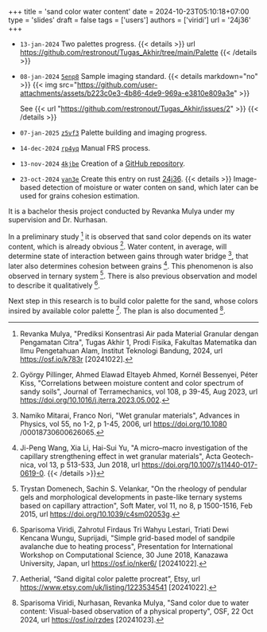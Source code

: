 +++
title = 'sand color water content'
date = 2024-10-23T05:10:18+07:00
type = 'slides'
draft = false
tags = ['users']
authors = ['viridi']
url = '24j36'
+++
<!--more-->

+ `13-jan-2024` []() Two palettes progress.
{{< details >}}
url https://github.com/restronout/Tugas_Akhir/tree/main/Palette
{{< /details >}}
+ `08-jan-2024` [`5enp8`](https://osf.io/5enp8) Sample imaging standard.
{{< details markdown="no" >}}
  {{< img src="https://github.com/user-attachments/assets/b223c0e3-4b86-4de9-969a-e3810e809a3e" >}}
  
  See {{< url "https://github.com/restronout/Tugas_Akhir/issues/2" >}}
{{< /details >}}
+ `07-jan-2025` [`z5vf3`](https://osf.io/z5vf3) Palette building and imaging progress.
+ `14-dec-2024` [`rp4yq`](https://osf.io/rp4yq) Manual FRS process.
+ `13-nov-2024` [`4kjbe`](https://osf.io/4kjbe) Creation of a [GitHub repository](https://github.com/restronout/Tugas_Akhir).
+ `23-oct-2024` [`yan3e`](https://osf.io/yan3e) Create this entry on rust [24j36](https://dudung.github.io/rust/24j36/).
{{< details >}}
Image-based detection of moisture or water conten on sand, which later can be used for grains cohesion estimation.

It is a bachelor thesis project conducted by Revanka Mulya under my supervision and Dr. Nurhasan.

In a preliminary study [^mulya_2024] it is observed that sand color depends on its water content, which is already obvious [^pillinger_2023]. Water content, in average, will determine state of interaction between gains through water bridge [^mitarai_2006], that later also determines cohesion between grains [^wang_2018]. This phenomenon is also observed in ternary system [^domenech_2015]. There is also previous observation and model to describe it qualitatively [^viridi_2018].

Next step in this research is to build color palette for the sand, whose colors insired by available color palette [^aetherial_2024]. The plan is also documented [^viridi_2024].


[^aetherial_2024]: Aetherial, “Sand digital color palette procreat”, Etsy, url https://www.etsy.com/uk/listing/1223534541 [20241022].
[^domenech_2015]: Trystan Domenech, Sachin S. Velankar, "On the rheology of pendular gels and morphological developments in paste-like ternary systems based on capillary attraction", Soft Mater, vol 11, no 8, p 1500-1516, Feb 2015, url https://doi.org/10.1039/c4sm02053g.
[^mitarai_2006]: Namiko Mitarai, Franco Nori, "Wet granular materials", Advances in Physics, vol 55, no 1-2, p 1-45, 2006, url https://doi.org/10.1080 /00018730600626065.
[^mulya_2024]: Revanka Mulya, "Prediksi Konsentrasi Air pada Material Granular dengan Pengamatan Citra", Tugas Akhir 1, Prodi Fisika, Fakultas Matematika dan Ilmu Pengetahuan Alam, Institut Teknologi Bandung, 2024, url https://osf.io/k783r [20241022].
[^pillinger_2023]: György Pillinger, Ahmed Elawad Eltayeb Ahmed, Kornél Bessenyei, Péter Kiss, "Correlations between moisture content and color spectrum of sandy soils", Journal of Terramechanics, vol 108, p 39-45, Aug 2023, url https://doi.org/10.1016/j.jterra.2023.05.002.
[^viridi_2018]: Sparisoma Viridi, Zahrotul Firdaus Tri Wahyu Lestari, Triati Dewi Kencana Wungu, Suprijadi, "Simple grid-based model of sandpile avalanche due to heating process", Presentation for International Workshop on Computational Science, 30 June 2018, Kanazawa University, Japan, url https://osf.io/nker6/ [20241022].
[^viridi_2024]: Sparisoma Viridi, Nurhasan, Revanka Mulya, "Sand color due to water content: Visual-based observation of a physical property", OSF, 22 Oct 2024, url https://osf.io/rzdes [20241023].
[^wang_2018]: Ji-Peng Wang, Xia Li, Hai-Sui Yu, "A micro–macro investigation of the capillary strengthening effect in wet granular materials", Acta Geotech-nica, vol 13, p 513-533, Jun 2018, url https://doi.org/10.1007/s11440-017-0619-0.
{{< /details >}}
